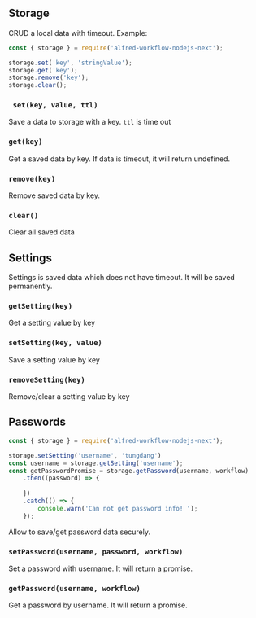 ## Storage
CRUD a local data with timeout. Example:  

```js
const { storage } = require('alfred-workflow-nodejs-next');

storage.set('key', 'stringValue');
storage.get('key');
storage.remove('key');
storage.clear(); 
```

### ` set(key, value, ttl)`
Save a data to storage with a key. 
`ttl` is time out

### `get(key)`
Get a saved data by key. If data is timeout, it will return undefined.  

### `remove(key)`
Remove saved data by key.

### `clear()`
Clear all saved data 

## Settings
Settings is saved data which does not have timeout. It will be saved permanently.

###  `getSetting(key)`
Get a setting value by key

### `setSetting(key, value)`
Save a setting value by key

### `removeSetting(key)` 
Remove/clear a setting value by key

## Passwords

```js
const { storage } = require('alfred-workflow-nodejs-next');

storage.setSetting('username', 'tungdang')
const username = storage.getSetting('username');
const getPasswordPromise = storage.getPassword(username, workflow)
    .then((password) => {
    
    })
    .catch(() => {
        console.warn('Can not get password info! ');
    });
```

Allow to save/get password data securely.

### `setPassword(username, password, workflow)`
Set a password with username. It will return a promise.

### `getPassword(username, workflow)`
Get a password by username. It will return a promise.
